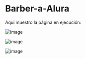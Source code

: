 # Barber-a-Alura

Aqui muestro la página en ejecución:

![image](https://github.com/JONYCAGE2022/Barber-a-Alura/assets/112737912/1ee7807c-806d-4a38-8722-d8e20b24580b)

![image](https://github.com/JONYCAGE2022/Barber-a-Alura/assets/112737912/8932a2c9-c498-420d-8446-c812aa2a7c5f)

![image](https://github.com/JONYCAGE2022/Barber-a-Alura/assets/112737912/4ba5f30d-fef6-461d-89b9-2d6572aaec04)
